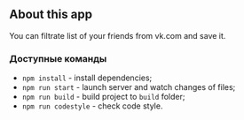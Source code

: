 ## About this app

You can filtrate list of your friends from vk.com and save it.

### Доступные команды

* `npm install` - install dependencies;
* `npm run start` - launch server and watch changes of files;
* `npm run build` - build project to `build` folder;
* `npm run codestyle` - check code style.